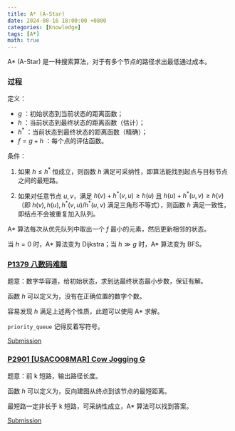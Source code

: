 ```yaml
---
title: A* (A-Star)
date: 2024-08-16 18:00:00 +0800
categories: [Knowledge]
tags: [A*]
math: true
---
```


A* (A-Star) 是一种搜索算法，对于有多个节点的路径求出最低通过成本。

### 过程

定义：
- $g$ ：初始状态到当前状态的距离函数；
- $h$ ：当前状态到最终状态的距离函数（估计）；
- $h^{\ast}$ ：当前状态到最终状态的距离函数（精确）；
- $f = g + h$ ：每个点的评估函数。

条件：

1. 如果 $h \leq h^{\ast}$ 恒成立，则函数 $h$ 满足可采纳性，即算法能找到起点与目标节点之间的最短路。

2. 如果对任意节点 $u, v$，满足 $h(v)+h^{\ast}(v, u) \geq h(u)$ 且 $h(u)+h^{\ast}(u,v)\geq h(v)$ （即 $h(v), h(u), h^{\ast}(v,u) / h^{\ast}(u,v)$ 满足三角形不等式），则函数 $h$ 满足一致性，即结点不会被重复加入队列。


A* 算法每次从优先队列中取出一个 $f$ 最小的元素，然后更新相邻的状态。

当 $h=0$ 时，A* 算法变为 Dijkstra；当 $h \gg g$ 时，A* 算法变为 BFS。

### [P1379 八数码难题](https://www.luogu.com.cn/problem/P1379)

题意：数字华容道，给初始状态，求到达最终状态最小步数，保证有解。

函数 $h$ 可以定义为，没有在正确位置的数字个数。

容易发现 $h$ 满足上述两个性质，此题可以使用 A* 求解。

`priority_queue` 记得反着写符号。

[Submission](https://www.luogu.com.cn/record/173038992)

### [P2901 [USACO08MAR] Cow Jogging G](https://www.luogu.com.cn/problem/P2901)

题意：前 k 短路，输出路径长度。

函数 $h$ 可以定义为，反向建图从终点到该节点的最短距离。

最短路一定非长于 k 短路，可采纳性成立，A* 算法可以找到答案。

[Submission](https://www.luogu.com.cn/record/173068130)